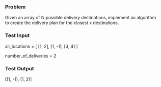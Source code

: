 ### Problem 
Given an array of N possible delivery destinations, implement an algorithm to create the delivery plan for the closest x destinations. 
### Test Input
all_locations = [
[1, 2], [1, -1], [3, 4]
]

number_of_deliveries = 2

### Test Output

[(1, -1), (1, 2)]